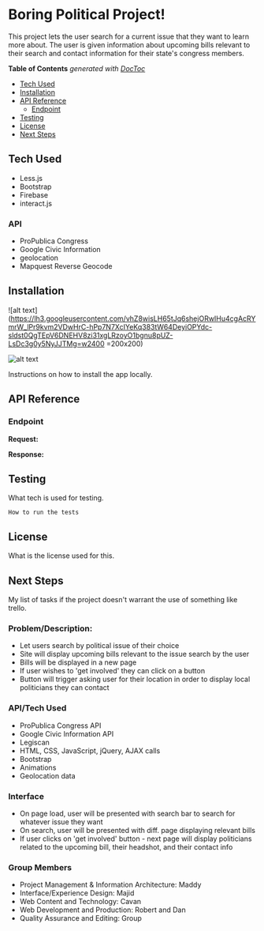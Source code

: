 # Boring Political Project!

This project lets the user search for a current issue that they want to learn more about. The user is given information about upcoming bills relevant to their search and contact information for their state's congress members. 

<!-- START doctoc generated TOC please keep comment here to allow auto update -->
<!-- DON'T EDIT THIS SECTION, INSTEAD RE-RUN doctoc TO UPDATE -->
**Table of Contents**  *generated with [DocToc](https://github.com/thlorenz/doctoc)*

- [Tech Used](#tech-used)
- [Installation](#installation)
- [API Reference](#api-reference)
  - [Endpoint](#endpoint)
- [Testing](#testing)
- [License](#license)
- [Next Steps](#next-steps)

<!-- END doctoc generated TOC please keep comment here to allow auto update -->

## Tech Used

- Less.js
- Bootstrap
- Firebase
- interact.js

### API
- ProPublica Congress
- Google Civic Information
- geolocation
- Mapquest Reverse Geocode

## Installation
![alt text](https://lh3.googleusercontent.com/vhZ8wisLH65tJq6shejORwIHu4cgAcRYmrW_lPr9kvm2VDwHrC-hPp7N7XcIYeKq383tW64DeyiOPYdc-sldst0QgTEpV6DNEHV8zi31xgLRzoyO1bgnu8pUZ-LsDc3g0y5NyJJTMg=w2400 =200x200)

![alt text](https://lh3.googleusercontent.com/EDSDnCJhG6khm_NOKa_T5Bl47b5k7gyZ0yvRqQLxYlW1F2n5vkV9LMDzOd4uuhMqHgulB61mLzVZgb4Bdi7fjPM0YU2sQ-s_tXDz4q6hin75sbhsvZJDeShpRo-Jwx18YX1zHjlcUw=w2400;)


Instructions on how to install the app locally.

## API Reference

### Endpoint

**Request:**

**Response:**

## Testing

What tech is used for testing.

`How to run the tests`

## License

What is the license used for this.

## Next Steps

My list of tasks if the project doesn't warrant the use of something like trello.







### Problem/Description: 
* Let users search by political issue of their choice
* Site will display upcoming bills relevant to the issue search by the user
* Bills will be displayed in a new page
* If user wishes to 'get involved' they can click on a button
* Button will trigger asking user for their location in order to display local politicians they can contact 

### API/Tech Used
* ProPublica Congress API
* Google Civic Information API
* Legiscan
* HTML, CSS, JavaScript, jQuery, AJAX calls
* Bootstrap
* Animations
* Geolocation data

### Interface
* On page load, user will be presented with search bar to search for whatever issue they want
* On search, user will be presented with diff. page displaying relevant bills
* If user clicks on 'get involved' button - next page will display politicians related to the upcoming bill, their headshot, and their contact info

### Group Members
* Project Management & Information Architecture: Maddy
* Interface/Experience Design: Majid
* Web Content and Technology: Cavan
* Web Development and Production: Robert and Dan
* Quality Assurance and Editing: Group